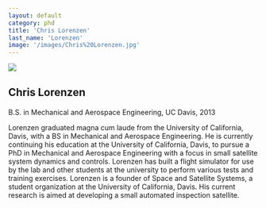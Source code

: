 ```yaml
---
layout: default
category: phd
title: 'Chris Lorenzen'
last_name: 'Lorenzen'
image: '/images/Chris%20Lorenzen.jpg'
---
```


<img src="{{ page.image }}">

<h2 class="team-title">Chris Lorenzen</h2>
<h4 class="team-position"></h4>
<p>B.S. in Mechanical and Aerospace Engineering, UC Davis, 2013</p>
<p>Lorenzen graduated magna cum laude from the University of California, Davis, with a BS in Mechanical and Aerospace Engineering.  He is currently continuing his education at the University of California, Davis, to pursue a PhD in Mechanical and Aerospace Engineering with a focus in small satellite system dynamics and controls.  Lorenzen has built a flight simulator for use by the lab and other students at the university to perform various tests and training exercises.  Lorenzen is a founder of Space and Satellite Systems, a student organization at the University of California, Davis.  His current research is aimed at developing a small automated inspection satellite.</p>
<ul class="team-member-other-info"></ul>
